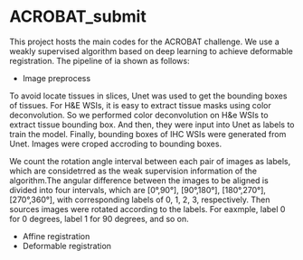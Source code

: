 # ACROBAT_submit
This project hosts the main codes for the ACROBAT challenge. We use a weakly supervised algorithm based on deep learning to achieve deformable registration. The pipeline of ia shown as follows:
* Image preprocess

To avoid locate tissues in slices, Unet was used to get the bounding boxes of tissues. For H&E WSIs, it is easy to extract tissue masks using color deconvolution. So we performed color deconvolution on H&e WSIs to extract tissue bounding box. And then, they were input into Unet as labels to
 train the model. Finally, bounding boxes of IHC WSIs were generated from Unet. Images were croped accroding to bounding boxes.
 
We count the rotation angle interval between each pair of images as labels, which are considetrred as the weak supervision information of the algorithm.The angular difference between the images to be aligned is divided into four intervals, which are [0°,90°], [90°,180°], [180°,270°], [270°,360°], with corresponding labels of 0, 1, 2, 3, respectively. Then sources images were rotated according to the labels. For eaxmple, label 0 for 0 degrees, label 1 for  90 degrees, and so on. 

* Affine registration
* Deformable registration


 
